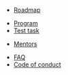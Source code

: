 - [Roadmap](getting_started.md)
<!-- - [Overview](overview.md) -->
- [Program](pages/program.md)
- [Test task](pages/task.md)
<!-- - [Task](pages/task.md) -->
<!-- - [Lectures](pages/lectures.md) -->
<!-- - [Homework](pages/homework.md) -->
<!-- - [Final task](pages/finaltask.md) -->
- [Mentors](pages/mentors.md)
<!-- - [Contacts](pages/contacts.md) -->
- [FAQ](pages/faq.md)
- [Code of conduct](CODE_OF_CONDUCT.md)
